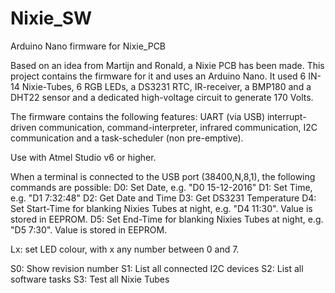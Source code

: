 # Nixie_SW
Arduino Nano firmware for Nixie_PCB

Based on an idea from Martijn and Ronald, a Nixie PCB has been made. This project contains the firmware for it and uses an Arduino Nano. It used 6 IN-14 Nixie-Tubes, 6 RGB LEDs, a DS3231 RTC, IR-receiver, a BMP180 and a DHT22 sensor and a dedicated high-voltage circuit to generate 170 Volts.

The firmware contains the following features: UART (via USB) interrupt-driven communication, command-interpreter, infrared communication, I2C communication and a task-scheduler (non pre-emptive).

Use with Atmel Studio v6 or higher.

When a terminal is connected to the USB port (38400,N,8,1), the following commands are possible:
D0: Set Date, e.g. "D0 15-12-2016"
D1: Set Time, e.g. "D1 7:32:48"
D2: Get Date and Time
D3: Get DS3231 Temperature
D4: Set Start-Time for blanking Nixies Tubes at night, e.g. "D4 11:30". Value is stored in EEPROM.
D5: Set End-Time for blanking Nixies Tubes at night, e.g. "D5 7:30". Value is stored in EEPROM.

Lx: set LED colour, with x any number between 0 and 7.

S0: Show revision number
S1: List all connected I2C devices
S2: List all software tasks
S3: Test all Nixie Tubes
